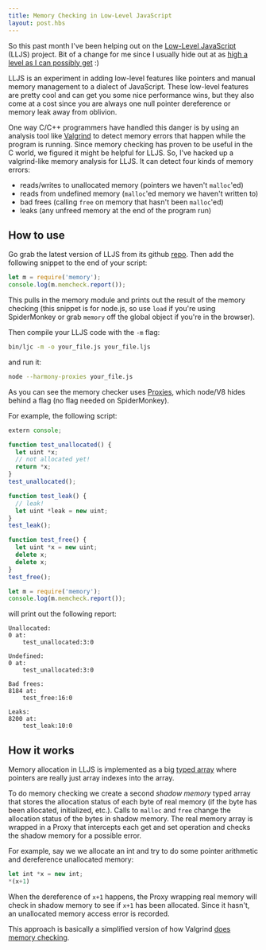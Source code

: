 ```yaml
---
title: Memory Checking in Low-Level JavaScript
layout: post.hbs
---
```


So this past month I've been helping out on the
[Low-Level JavaScript][lljs] (LLJS) project. Bit of a change for me since I usually
hide out at
as [high a level as I can possibly get][abstraction] :)

LLJS is an experiment in adding low-level features like pointers and
manual memory management to a dialect of JavaScript.
These low-level features are pretty cool and can get you some nice
performance wins, but they also come at a cost since
you are always one
null pointer dereference or memory leak away from oblivion.

One way C/C++ programmers have handled this danger is by using an
analysis tool like [Valgrind][valgrind] to detect memory errors
that happen while the program is running.
Since memory checking has proven to be useful in the C world, we
figured it might be helpful for LLJS. So, I've hacked up a
valgrind-like memory analysis for LLJS. It can detect four kinds
of memory errors:

* reads/writes to unallocated memory (pointers we haven't `malloc`'ed)
* reads from undefined memory (`malloc`'ed memory we haven't
  written to)
* bad frees (calling `free` on memory that hasn't been `malloc`'ed)
* leaks (any unfreed memory at the end of the program run)


## How to use

Go grab the latest version of LLJS from its github [repo][lljsrepo].
Then add the following snippet to the end of your script:

```js
let m = require('memory');
console.log(m.memcheck.report());
```



This pulls in the memory module and prints out the result of the
memory checking (this snippet is for node.js, so use `load` if you're
using SpiderMonkey or grab `memory` off the global object if you're in
the browser).

Then compile your LLJS code with the `-m` flag:

```sh
bin/ljc -m -o your_file.js your_file.ljs
```

and run it:

```sh
node --harmony-proxies your_file.js
```

As you can see the memory checker uses [Proxies][proxy], which node/V8
hides behind a flag (no flag needed on SpiderMonkey).

For example, the following script:

```js
extern console;

function test_unallocated() {
  let uint *x;
  // not allocated yet!
  return *x;
}
test_unallocated();

function test_leak() {
  // leak!
  let uint *leak = new uint;
}
test_leak();

function test_free() {
  let uint *x = new uint;
  delete x;
  delete x;
}
test_free();

let m = require('memory');
console.log(m.memcheck.report());
```


will print out the following report:

    Unallocated:
    0 at:
        test_unallocated:3:0

    Undefined:
    0 at:
        test_unallocated:3:0

    Bad frees:
    8184 at:
        test_free:16:0

    Leaks:
    8200 at:
        test_leak:10:0

## How it works

Memory allocation in LLJS is implemented as a big [typed array][tarray]
where pointers are really just array indexes into the array.

To do memory checking we create a second *shadow memory* typed array
that stores the allocation status of each byte of real memory (if the byte
has been allocated, initialized, etc.). Calls to `malloc` and `free`
change the allocation status of the bytes in shadow memory. The real memory
array is
wrapped in a Proxy that
intercepts each get and set operation and
checks the shadow memory
for a possible error.

For example, say we we allocate an int and try to do some pointer
arithmetic and dereference unallocated memory:

```js
let int *x = new int;
*(x+1)
```

When the dereference of `x+1` happens, the Proxy wrapping real memory
will check in shadow memory to see if `x+1` has been allocated. Since
it hasn't, an unallocated memory access error is recorded.

This approach is basically a simplified version of how
Valgrind [does memory checking][memcheck].


[lljs]: http://lljs.org/ "Low-Level JavaScript"
[lljsrepo]: https://github.com/mbebenita/LLJS "LLJS on github"
[valgrind]: http://valgrind.org/ "Valgrind"
[proxy]: https://developer.mozilla.org/en/JavaScript/Reference/Global_Objects/Proxy "Proxy"
[memcheck]: http://valgrind.org/docs/shadow-memory2007.pdf "Memcheck"
[tarray]: https://developer.mozilla.org/en/JavaScript_typed_arrays "Typed Arrays"
[abstraction]: http://www.quickmeme.com/meme/358lli/ "Abstract all the things!"
